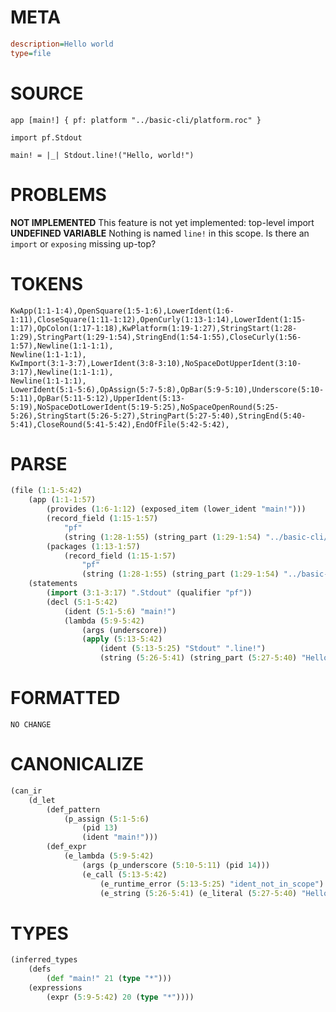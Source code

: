 # META
~~~ini
description=Hello world
type=file
~~~
# SOURCE
~~~roc
app [main!] { pf: platform "../basic-cli/platform.roc" }

import pf.Stdout

main! = |_| Stdout.line!("Hello, world!")
~~~
# PROBLEMS
**NOT IMPLEMENTED**
This feature is not yet implemented: top-level import
**UNDEFINED VARIABLE**
Nothing is named `line!` in this scope.
Is there an `import` or `exposing` missing up-top?
# TOKENS
~~~zig
KwApp(1:1-1:4),OpenSquare(1:5-1:6),LowerIdent(1:6-1:11),CloseSquare(1:11-1:12),OpenCurly(1:13-1:14),LowerIdent(1:15-1:17),OpColon(1:17-1:18),KwPlatform(1:19-1:27),StringStart(1:28-1:29),StringPart(1:29-1:54),StringEnd(1:54-1:55),CloseCurly(1:56-1:57),Newline(1:1-1:1),
Newline(1:1-1:1),
KwImport(3:1-3:7),LowerIdent(3:8-3:10),NoSpaceDotUpperIdent(3:10-3:17),Newline(1:1-1:1),
Newline(1:1-1:1),
LowerIdent(5:1-5:6),OpAssign(5:7-5:8),OpBar(5:9-5:10),Underscore(5:10-5:11),OpBar(5:11-5:12),UpperIdent(5:13-5:19),NoSpaceDotLowerIdent(5:19-5:25),NoSpaceOpenRound(5:25-5:26),StringStart(5:26-5:27),StringPart(5:27-5:40),StringEnd(5:40-5:41),CloseRound(5:41-5:42),EndOfFile(5:42-5:42),
~~~
# PARSE
~~~clojure
(file (1:1-5:42)
	(app (1:1-1:57)
		(provides (1:6-1:12) (exposed_item (lower_ident "main!")))
		(record_field (1:15-1:57)
			"pf"
			(string (1:28-1:55) (string_part (1:29-1:54) "../basic-cli/platform.roc")))
		(packages (1:13-1:57)
			(record_field (1:15-1:57)
				"pf"
				(string (1:28-1:55) (string_part (1:29-1:54) "../basic-cli/platform.roc")))))
	(statements
		(import (3:1-3:17) ".Stdout" (qualifier "pf"))
		(decl (5:1-5:42)
			(ident (5:1-5:6) "main!")
			(lambda (5:9-5:42)
				(args (underscore))
				(apply (5:13-5:42)
					(ident (5:13-5:25) "Stdout" ".line!")
					(string (5:26-5:41) (string_part (5:27-5:40) "Hello, world!")))))))
~~~
# FORMATTED
~~~roc
NO CHANGE
~~~
# CANONICALIZE
~~~clojure
(can_ir
	(d_let
		(def_pattern
			(p_assign (5:1-5:6)
				(pid 13)
				(ident "main!")))
		(def_expr
			(e_lambda (5:9-5:42)
				(args (p_underscore (5:10-5:11) (pid 14)))
				(e_call (5:13-5:42)
					(e_runtime_error (5:13-5:25) "ident_not_in_scope")
					(e_string (5:26-5:41) (e_literal (5:27-5:40) "Hello, world!")))))))
~~~
# TYPES
~~~clojure
(inferred_types
	(defs
		(def "main!" 21 (type "*")))
	(expressions
		(expr (5:9-5:42) 20 (type "*"))))
~~~